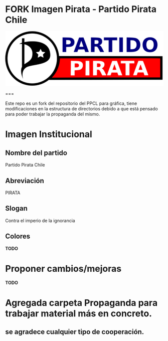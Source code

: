 # FORK Imagen Pirata - Partido Pirata Chile
![ppcl-isologo](https://raw.githubusercontent.com/xhirdelx/ppcl-imagen/master/propaganda/insumos/isologo.png)

===

Este repo es un fork del repositorio del PPCL para gráfica, tiene modificaciones en la estructura de directorios debido a que está pensado para poder trabajar la propaganda del mismo.

# Imagen Institucional

## Nombre del partido
Partido Pirata Chile

## Abreviación
PIRATA

## Slogan
Contra el imperio de la ignorancia

## Colores
__TODO__

# Proponer cambios/mejoras

__TODO__

# Agregada carpeta Propaganda para trabajar material más en concreto.

## se agradece cualquier tipo de cooperación.
